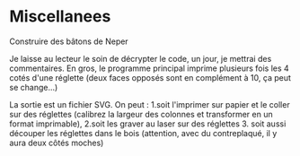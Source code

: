 # Miscellanees
 Construire des bâtons de Neper

Je laisse au lecteur le soin de décrypter le code, un jour, je mettrai des commentaires. 
En gros, le programme principal imprime plusieurs fois les 4 cotés d'une réglette (deux faces opposés sont en complément à 10, ça peut se change...)

La sortie est un fichier SVG. On peut  :
1.soit l'imprimer sur papier et le coller sur des réglettes (calibrez la largeur des colonnes et transformer en un format imprimable), 
2.soit les graver au laser sur des réglettes
3. soit aussi découper les réglettes dans le bois (attention, avec du contreplaqué, il y aura deux côtés moches)
